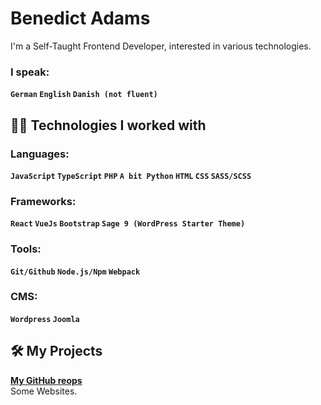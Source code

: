 # Benedict Adams

I'm a Self-Taught Frontend Developer, interested in various technologies.
### I speak:
**`German` `English` `Danish (not fluent)`**

## :man_technologist: Technologies I worked with
### Languages:
**`JavaScript` `TypeScript` `PHP` `A bit Python` `HTML` `CSS` `SASS/SCSS`**
### Frameworks:
**`React` `VueJs` `Bootstrap` `Sage 9 (WordPress Starter Theme)`**
### Tools:
**`Git/Github` `Node.js/Npm` `Webpack`**
### CMS:
**`Wordpress` `Joomla`**

## :hammer_and_wrench: My Projects
**[My GitHub reops](https://github.com/benada002?tab=repositories)**<br/>
Some Websites.
